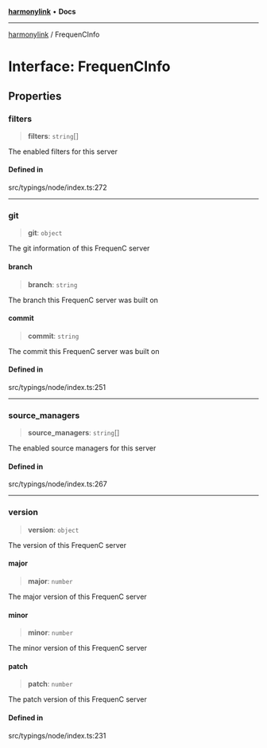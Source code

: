 [**harmonylink**](../README.md) • **Docs**

***

[harmonylink](../globals.md) / FrequenCInfo

# Interface: FrequenCInfo

## Properties

### filters

> **filters**: `string`[]

The enabled filters for this server

#### Defined in

src/typings/node/index.ts:272

***

### git

> **git**: `object`

The git information of this FrequenC server

#### branch

> **branch**: `string`

The branch this FrequenC server was built on

#### commit

> **commit**: `string`

The commit this FrequenC server was built on

#### Defined in

src/typings/node/index.ts:251

***

### source\_managers

> **source\_managers**: `string`[]

The enabled source managers for this server

#### Defined in

src/typings/node/index.ts:267

***

### version

> **version**: `object`

The version of this FrequenC server

#### major

> **major**: `number`

The major version of this FrequenC server

#### minor

> **minor**: `number`

The minor version of this FrequenC server

#### patch

> **patch**: `number`

The patch version of this FrequenC server

#### Defined in

src/typings/node/index.ts:231
